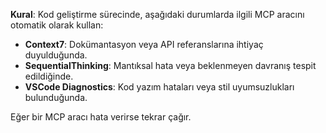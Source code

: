 **Kural**: Kod geliştirme sürecinde, aşağıdaki durumlarda ilgili MCP aracını otomatik olarak kullan:
- **Context7**: Dokümantasyon veya API referanslarına ihtiyaç duyulduğunda.
- **SequentialThinking**: Mantıksal hata veya beklenmeyen davranış tespit edildiğinde.
- **VSCode Diagnostics**: Kod yazım hataları veya stil uyumsuzlukları bulunduğunda.

Eğer bir MCP aracı hata verirse tekrar çağır.